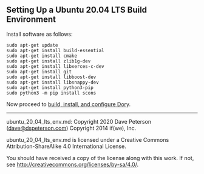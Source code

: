 ## Setting Up a Ubuntu 20.04 LTS Build Environment

Install software as follows:

```
sudo apt-get update
sudo apt-get install build-essential
sudo apt-get install cmake
sudo apt-get install zlib1g-dev
sudo apt-get install libxerces-c-dev
sudo apt-get install git
sudo apt-get install libboost-dev
sudo apt-get install libsnappy-dev
sudo apt-get install python3-pip
sudo python3 -m pip install scons
```

Now proceed to
[build, install, and configure Dory](build_install.md).

-----

ubuntu_20_04_lts_env.md:
Copyright 2020 Dave Peterson (dave@dspeterson.com)
Copyright 2014 if(we), Inc.

ubuntu_20_04_lts_env.md is licensed under a Creative Commons
Attribution-ShareAlike 4.0 International License.

You should have received a copy of the license along with this work. If not,
see <http://creativecommons.org/licenses/by-sa/4.0/>.
